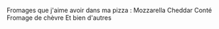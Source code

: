 Fromages que j'aime avoir dans ma pizza :
    Mozzarella
    Cheddar
    Conté
    Fromage de chèvre
    Et bien d'autres